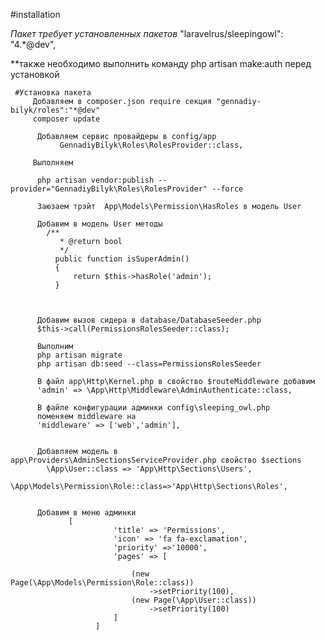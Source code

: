 #installation


*Пакет требует установленных пакетов*
     "laravelrus/sleepingowl": "4.*@dev",
     
**также необходимо выполнить команду 
php artisan make:auth перед установкой
     
     #Установка пакета
     	 Добавляем в composer.json require секция "gennadiy-bilyk/roles":"*@dev"
     	 composer update
          
          Добавляем сервис провайдеры в config/app
     	       GennadiyBilyk\Roles\RolesProvider::class,
     		  
     	 Выполняем 
     	 
     	  php artisan vendor:publish --provider="GennadiyBilyk\Roles\RolesProvider" --force
     	  
     	  Заюзаем трэйт  App\Models\Permission\HasRoles в модель User
     	  
     	  Добавим в модель User методы
     	    /**
               * @return bool
               */
              public function isSuperAdmin()
              {
                  return $this->hasRole('admin');
              }
              
   
     	  
     	  Добавим вызов сидера в database/DatabaseSeeder.php
     	  $this->call(PermissionsRolesSeeder::class);
     	  
     	  Выполним
     	  php artisan migrate
     	  php artisan db:seed --class=PermissionsRolesSeeder
     	  
     	  В файл app\Http\Kernel.php в свойство $routeMiddleware добавим
     	  'admin' => \App\Http\Middleware\AdminAuthenticate::class,
     	  
     	  В файле конфигурации админки config\sleeping_owl.php
     	  поменяем middleware на 
     	  'middleware' => ['web','admin'],
     	  
     	  
     	  Добавляем модель в app\Providers\AdminSectionsServiceProvider.php свойство $sections
     	    \App\User::class => 'App\Http\Sections\Users',
             \App\Models\Permission\Role::class=>'App\Http\Sections\Roles',
     	  
     	  
     	  Добавим в меню админки
     	         [
                           'title' => 'Permissions',
                           'icon' => 'fa fa-exclamation',
                           'priority' =>'10000',
                           'pages' => [
                   
                               (new Page(\App\Models\Permission\Role::class))
                                   ->setPriority(100),
                               (new Page(\App\User::class))
                                   ->setPriority(100)
                           ]
                       ]
                       
                       